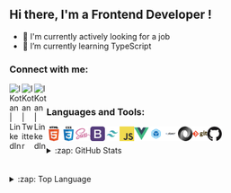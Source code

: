 ## Hi there, I'm a Frontend Developer !

- 🔭 I'm currently actively looking for a job
- 🌱 I’m currently learning TypeScript

### Connect with me:

<img align="left" alt="lKotan | LinkedIn" width="22px" src="https://cdn.jsdelivr.net/npm/simple-icons@v3/icons/linkedin.svg" />
<img align="left" alt="lKotan | Twitter" width="22px" src="https://cdn.jsdelivr.net/npm/simple-icons@v3/icons/twitter.svg" />
<img align="left" alt="lKotan | LinkedIn" width="22px" src="https://cdn.jsdelivr.net/npm/simple-icons@3.13.0/icons/facebook.svg" />

<br />

### Languages and Tools:

<img align="left" alt="HTML5" width="26px" src="https://raw.githubusercontent.com/github/explore/80688e429a7d4ef2fca1e82350fe8e3517d3494d/topics/html/html.png" />
<img align="left" alt="CSS3" width="26px" src="https://raw.githubusercontent.com/github/explore/80688e429a7d4ef2fca1e82350fe8e3517d3494d/topics/css/css.png" />
<img align="left" alt="Sass" width="26px" src="https://raw.githubusercontent.com/github/explore/80688e429a7d4ef2fca1e82350fe8e3517d3494d/topics/sass/sass.png" />
<img align="left" alt="Sass" width="26px" src="https://raw.githubusercontent.com/github/explore/78df643247d429f6cc873026c0622819ad797942/topics/bootstrap/bootstrap.png" />
<img align="left" alt="Sass" width="26px" src="https://raw.githubusercontent.com/github/explore/78df643247d429f6cc873026c0622819ad797942/topics/tailwind/tailwind.png" />
<img align="left" alt="JavaScript" width="26px" src="https://raw.githubusercontent.com/github/explore/80688e429a7d4ef2fca1e82350fe8e3517d3494d/topics/javascript/javascript.png" />
<img align="left" alt="JavaScript" width="26px" src="https://raw.githubusercontent.com/github/explore/78df643247d429f6cc873026c0622819ad797942/topics/vue/vue.png" />
<img align="left" alt="JavaScript" width="26px" src="https://raw.githubusercontent.com/github/explore/78df643247d429f6cc873026c0622819ad797942/topics/webpack/webpack.png" />
<img align="left" alt="JavaScript" width="26px" src="https://raw.githubusercontent.com/github/explore/78df643247d429f6cc873026c0622819ad797942/topics/jquery/jquery.png" />
<img align="left" alt="JavaScript" width="26px" src="https://raw.githubusercontent.com/github/explore/78df643247d429f6cc873026c0622819ad797942/topics/json/json.png" />
<img align="left" alt="Git" width="26px" src="https://raw.githubusercontent.com/github/explore/80688e429a7d4ef2fca1e82350fe8e3517d3494d/topics/git/git.png" />
<img align="left" alt="GitHub" width="26px" src="https://raw.githubusercontent.com/github/explore/78df643247d429f6cc873026c0622819ad797942/topics/github/github.png" />

<br />
 <br />

<details>
  <summary>:zap: GitHub Stats</summary>
  <br />
  <img align="left" alt="GitHub Stats" src="https://github-readme-stats.vercel.app/api?username=lKotan&show_icons=true&theme=dark)" />
</details>

<br />
 <br />

<details>
  <summary>:zap: Top Language</summary>
  <br />
  <img align="left" alt="Top Language" src="https://github-readme-stats.vercel.app/api/top-langs/?username=lKotan&layout=compact)" />
</details>


